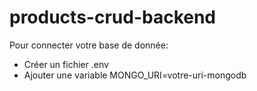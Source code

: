 # products-crud-backend


Pour connecter votre base de donnée:
 - Créer un fichier .env
 - Ajouter une variable MONGO_URI=votre-uri-mongodb
